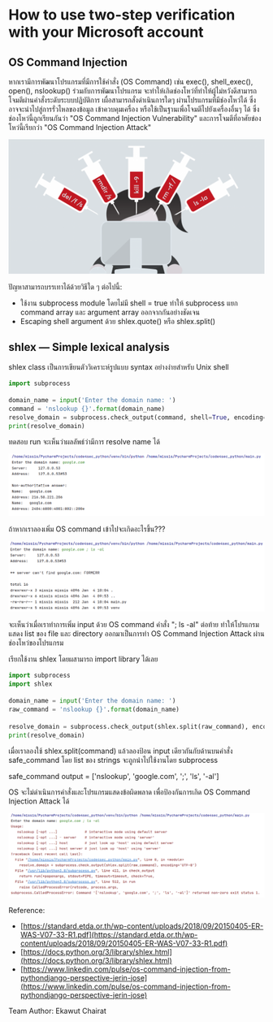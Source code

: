 # How to use two-step verification with your Microsoft account

## OS Command Injection
หากเรามีการพัฒนาโปรแกรมที่มีการใช้คำสั่ง (OS Command) เช่น exec(), shell_exec(), open(), nslookup() ร่วมกับการพัฒนาโปรแกรม จะทำให้เกิดช่องโหว่ที่ทำให้ผู้ไม่หวังดีสามารถโจมตีผ่านคำสั่งระดับระบบปฏิบัติการ เผื่อสามารถสั่งดำเนินการใดๆ ผ่านโปรแกรมที่มีช่องโหว่ได้ ซึ่งอาจจะนำไปสู่การรั่วไหลของข้อมูล เข้าควบคุมเครื่อง หรือใช้เป็นฐานเพื่อโจมตีไปยังเครื่องอื่นๆ ได้ ซึ่งช่องโหว่นี้ถูกเรียนกันว่า "OS Command Injection Vulnerability" และการโจมตีที่อาศัยข่องโหว่นี้เรียกว่า "OS Command Injection Attack"

![](img/shlex_1.png)

ปัญหาสามารถบรรเทาได้ด้วยวิธีใด ๆ ต่อไปนี้:
* ใช้งาน subprocess module โดยไม่มี shell = true ทำให้ subprocess แยก command array และ argument array ออกจากกันอย่างชัดเจน
* Escaping shell argument ด้วย shlex.quote() หรือ shlex.split()

## shlex — Simple lexical analysis
shlex class เป็นการเขียนตัววิเคราะห์รูปแบบ syntax อย่างง่ายสำหรับ Unix shell

``` python
import subprocess

domain_name = input('Enter the domain name: ')
command = 'nslookup {}'.format(domain_name)
resolve_domain = subprocess.check_output(command, shell=True, encoding='UTF-8')
print(resolve_domain)
```
ทดสอบ run จะเห็นว่าผลลัพธ์ว่ามีการ resolve name ได้

![](img/shlex_2.png)

ถ้าหากเราลองเพิ่ม OS command เข้าไปจะเกิดอะไรขึ้น???

![](img/shlex_3.png)

จะเห็นว่าเมื่อเราทำการเพิ่ม input ด้วย OS command คำสั่ง "; ls -al" ต่อท้าย ทำให้โปรแกรมแสดง list ของ file และ directory ออกมาเป็นการทำ OS Command Injection Attack ผ่านช่องโหว่ของโปรแกรม

เรียกใช้งาน shlex โดยผสามารถ import library ได้เลย

``` python
import subprocess
import shlex

domain_name = input('Enter the domain name: ')
raw_command = 'nslookup {}'.format(domain_name)

resolve_domain = subprocess.check_output(shlex.split(raw_command), encoding='UTF-8')
print(resolve_domain)
```

เมื่อเราลองใช้ shlex.split(command) แล้วลองป้อน input เดียวกันกับด้านบนคำสั่ง safe_command โดย list ของ strings จะถูกนำไปใช้งานโดย subprocess

safe_command output = ['nslookup', 'google.com', ';', 'ls', '-al']

OS จะไม่ดำเนินการคำสั่งและโปรแกรมแสดงข้อผิดพลาด เพื่อป้องกันการเกิด OS Command Injection Attack ได้

![](img/shlex_4.png)

Reference: 
* [https://standard.etda.or.th/wp-content/uploads/2018/09/20150405-ER-WAS-V07-33-R1.pdf](https://standard.etda.or.th/wp-content/uploads/2018/09/20150405-ER-WAS-V07-33-R1.pdf)
* [https://docs.python.org/3/library/shlex.html](https://docs.python.org/3/library/shlex.html)
* [https://www.linkedin.com/pulse/os-command-injection-from-pythondjango-perspective-jerin-jose](https://www.linkedin.com/pulse/os-command-injection-from-pythondjango-perspective-jerin-jose)

Team Author: Ekawut Chairat
